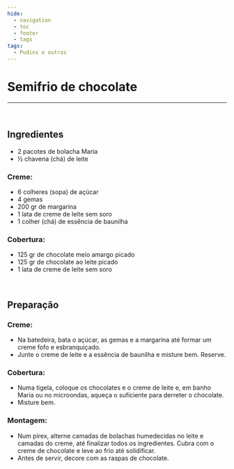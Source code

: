 ```yaml
---
hide:
  - navigation
  - toc
  - footer
  - tags
tags:
  - Pudins e outros
---
```


# Semifrio de chocolate

<hr>

<br>


## **Ingredientes**

* 2 pacotes de bolacha Maria
* ½ chavena (chá) de leite

### Creme:
* 6 colheres (sopa) de açúcar
* 4 gemas
* 200 gr de margarina
* 1 lata de creme de leite sem soro
* 1 colher (chá) de essência de baunilha

### Cobertura:
* 125 gr de chocolate meio amargo picado
* 125 gr de chocolate ao leite picado
* 1 lata de creme de leite sem soro


<br>

## **Preparação**


### Creme:
* Na batedeira, bata o açúcar, as gemas e a margarina até formar um creme fofo e esbranquiçado. 
* Junte o creme de leite e a essência de baunilha e misture bem. Reserve.

### Cobertura:
* Numa tigela, coloque os chocolates e o creme de leite e, em banho Maria ou no microondas, aqueça o suficiente para derreter o chocolate. 
* Misture bem.

### Montagem:
* Num pirex, alterne camadas de bolachas humedecidas no leite e camadas do creme, até finalizar todos os ingredientes. Cubra com o creme de chocolate e leve ao frio até solidificar. 
* Antes de servir, decore com as raspas de chocolate.



